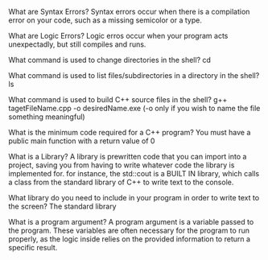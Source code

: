 What are Syntax Errors?
Syntax errors occur when there is a compilation error on your code, such as a missing semicolor or a type.

What are Logic Errors?
Logic erros occur when your program acts unexpectadly, but still compiles and runs.

What command is used to change directories in the shell?
cd

What command is used to list files/subdirectories in a directory in the shell?
ls

What command is used to build C++ source files in the shell?
g++ tagetFileName.cpp -o desiredName.exe (-o only if you wish to name the file something meaningful)

What is the minimum code required for a C++ program?
You must have a public main function with a return value of 0

What is a Library?
A library is prewritten code that you can import into a project, saving you from having to write whatever code the library is implemented for. for instance, the std::cout is a BUILT IN library, which calls a class from the standard library of C++ to write text to the console.

What library do you need to include in your program in order to write text to the screen?
The standard library

What is a program argument?
A program argument is a variable passed to the program. These variables are often necessary for the program to run properly, as the logic inside relies on the provided information to return a specific result.
